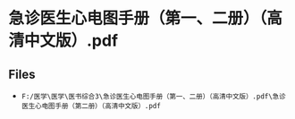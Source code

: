 # 急诊医生心电图手册（第一、二册）（高清中文版）.pdf

## Files

- `F:/医学\医学\医书综合3\急诊医生心电图手册（第一、二册）（高清中文版）.pdf\急诊医生心电图手册（第二册）（高清中文版）.pdf`
